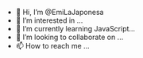 - 👋 Hi, I’m @EmiLaJaponesa
- 👀 I’m interested in ...
- 🌱 I’m currently learning JavaScript...
- 💞️ I’m looking to collaborate on ...
- 📫 How to reach me ...

<!---
EmiLaJaponesa/EmiLaJaponesa is a ✨ special ✨ repository because its `README.md` (this file) appears on your GitHub profile.
You can click the Preview link to take a look at your changes.
--->
